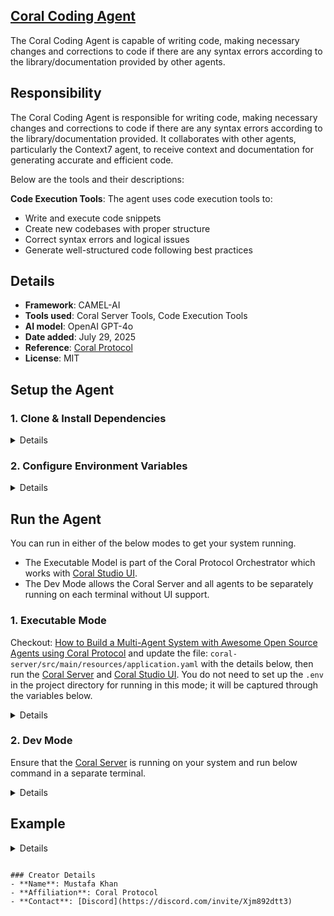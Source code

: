 ## [Coral Coding Agent](https://github.com/Coral-Protocol/Coral-Coding-Agent)

The Coral Coding Agent is capable of writing code, making necessary changes and corrections to code if there are any syntax errors according to the library/documentation provided by other agents.

## Responsibility

The Coral Coding Agent is responsible for writing code, making necessary changes and corrections to code if there are any syntax errors according to the library/documentation provided. It collaborates with other agents, particularly the Context7 agent, to receive context and documentation for generating accurate and efficient code.

Below are the tools and their descriptions:


**Code Execution Tools**: The agent uses code execution tools to:
- Write and execute code snippets
- Create new codebases with proper structure
- Correct syntax errors and logical issues
- Generate well-structured code following best practices

## Details
- **Framework**: CAMEL-AI
- **Tools used**: Coral Server Tools, Code Execution Tools
- **AI model**: OpenAI GPT-4o
- **Date added**: July 29, 2025
- **Reference**: [Coral Protocol](https://github.com/Coral-Protocol)
- **License**: MIT

## Setup the Agent

### 1. Clone & Install Dependencies

<details>

Ensure that the [Coral Server](https://github.com/Coral-Protocol/coral-server) is running on your system. If you are trying to run Open Deep Research agent and require an input, you can either create your agent which communicates on the coral server or run and register the [Interface Agent](https://github.com/Coral-Protocol/Coral-Interface-Agent) on the Coral Server  


```bash
# In a new terminal clone the repository:
git clone https://github.com/Coral-Protocol/Coral-Coding-Agent.git

# Navigate to the project directory:
cd Coral-Coding-Agent

# Download and run the UV installer, setting the installation directory to the current one
curl -LsSf https://astral.sh/uv/install.sh | env UV_INSTALL_DIR=$(pwd) sh

# Create a virtual environment named `.venv` using UV
uv venv .venv

# Activate the virtual environment
source .venv/bin/activate

# install uv
pip install uv

# Install dependencies from `pyproject.toml` using `uv`:
uv sync
```

</details>

### 2. Configure Environment Variables

<details>

Get the API Key:
[OpenAI](https://platform.openai.com/api-keys)

```bash
# Create .env file in project root
cp -r .env_sample .env
```

Check if the .env file has correct URL for Coral Server and adjust the parameters accordingly.

</details>

## Run the Agent

You can run in either of the below modes to get your system running.  

- The Executable Model is part of the Coral Protocol Orchestrator which works with [Coral Studio UI](https://github.com/Coral-Protocol/coral-studio).  
- The Dev Mode allows the Coral Server and all agents to be separately running on each terminal without UI support.  

### 1. Executable Mode

Checkout: [How to Build a Multi-Agent System with Awesome Open Source Agents using Coral Protocol](https://github.com/Coral-Protocol/existing-agent-sessions-tutorial-private-temp) and update the file: `coral-server/src/main/resources/application.yaml` with the details below, then run the [Coral Server](https://github.com/Coral-Protocol/coral-server) and [Coral Studio UI](https://github.com/Coral-Protocol/coral-studio). You do not need to set up the `.env` in the project directory for running in this mode; it will be captured through the variables below.

<details>

For Linux or MAC:

```bash
# PROJECT_DIR="/PATH/TO/YOUR/PROJECT"

applications:
  - id: "app"
    name: "Default Application"
    description: "Default application for testing"
    privacyKeys:
      - "default-key"
      - "public"
      - "priv"

registry:
  coral_coding_agent:
    options:
      - name: "API_KEY"
        type: "string"
        description: "API key for the service"
    runtime:
      type: "executable"
      command: ["bash", "-c", "${PROJECT_DIR}/run_agent.sh main.py"]
      environment:
        - name: "API_KEY"
          from: "API_KEY"
        - name: "MODEL_NAME"
          value: "gpt-4.1"
        - name: "MODEL_PROVIDER"
          value: "openai"
        - name: "MODEL_TOKEN"
          value: "16000"
        - name: "MODEL_TEMPERATURE"
          value: "0.3"

```
For Windows, create a powershell command (run_agent.ps1) and run:

```bash
command: ["powershell","-ExecutionPolicy", "Bypass", "-File", "${PROJECT_DIR}/run_agent.ps1","main.py"]
```

</details>

### 2. Dev Mode

Ensure that the [Coral Server](https://github.com/Coral-Protocol/coral-server) is running on your system and run below command in a separate terminal.

<details>

```bash
# Run the agent using `uv`:
uv run python main.py
```

You can view the agents running in Dev Mode using the [Coral Studio UI](https://github.com/Coral-Protocol/coral-studio) by running it separately in a new terminal.

</details>


## Example

<details>

```bash
# Input:
Fix the issues in the code file @<reference of opened code file in editor>

# Output:
I've analyzed the code file and identified several issues. Here are the fixes:

## Issues Found:
1. Missing import statement for `requests` library
2. Undefined variable `api_key` in the function
3. Incorrect indentation in the try-except block
4. Missing error handling for API response

## Fixed Code:

```python
import requests
import json

def fetch_user_data(user_id, api_key):
    """
    Fetch user data from API
    """
    url = f"https://api.example.com/users/{user_id}"
    headers = {
        "Authorization": f"Bearer {api_key}",
        "Content-Type": "application/json"
    }
    
    try:
        response = requests.get(url, headers=headers)
        response.raise_for_status()
        return response.json()
    except requests.exceptions.RequestException as e:
        print(f"Error fetching user data: {e}")
        return None
    except json.JSONDecodeError as e:
        print(f"Error parsing JSON response: {e}")
        return None

# Usage example
user_data = fetch_user_data(123, "your_api_key_here")
if user_data:
    print(f"User name: {user_data.get('name', 'Unknown')}")
```

## Changes Made:
- Added `import requests` at the top
- Added `api_key` parameter to function signature
- Fixed indentation in try-except block
- Added proper error handling for both network and JSON parsing errors
- Added docstring for better documentation
- Added usage example with proper error checking

</details>

```

### Creator Details
- **Name**: Mustafa Khan
- **Affiliation**: Coral Protocol
- **Contact**: [Discord](https://discord.com/invite/Xjm892dtt3)

